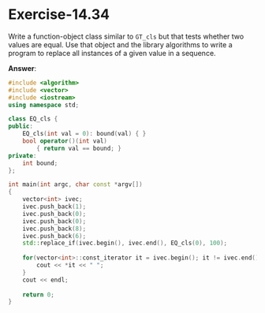 # Exercise-14.34

Write a function-object class similar to `GT_cls` but that tests whether two values are equal. Use that object and the library algorithms to write a program to replace all instances of a given value in a sequence.

**Answer**:

```cpp
#include <algorithm>
#include <vector>
#include <iostream>
using namespace std;

class EQ_cls {
public:
    EQ_cls(int val = 0): bound(val) { }
    bool operator()(int val)
        { return val == bound; }
private:
    int bound;
};

int main(int argc, char const *argv[])
{
    vector<int> ivec;
    ivec.push_back(1);
    ivec.push_back(0);
    ivec.push_back(0);
    ivec.push_back(8);
    ivec.push_back(6);
    std::replace_if(ivec.begin(), ivec.end(), EQ_cls(0), 100);
    
    for(vector<int>::const_iterator it = ivec.begin(); it != ivec.end(); ++it) {
        cout << *it << " ";
    }
    cout << endl;
    
    return 0;
}
```